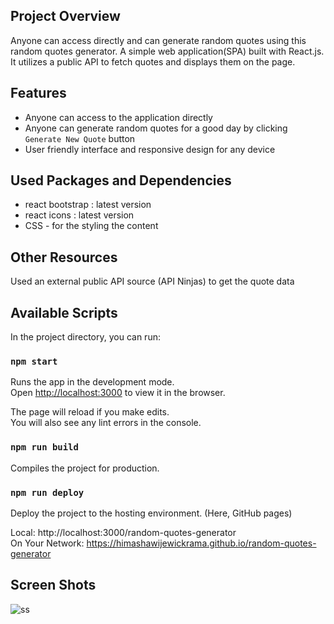## Project Overview

Anyone can access directly and can generate random quotes using this random quotes generator. A simple web application(SPA) built with React.js. It utilizes a public API to fetch quotes and displays them on the page.

## Features

- Anyone can access to the application directly
- Anyone can generate random quotes for a good day by clicking `Generate New Quote` button
- User friendly interface and responsive design for any device

## Used Packages and Dependencies

- react bootstrap : latest version
- react icons : latest version
- CSS - for the styling the content

## Other Resources

Used an external public API source (API Ninjas) to get the quote data

## Available Scripts

In the project directory, you can run:

### `npm start`

Runs the app in the development mode.\
Open [http://localhost:3000](http://localhost:3000) to view it in the browser.

The page will reload if you make edits.\
You will also see any lint errors in the console.

### `npm run build`

Compiles the project for production.

### `npm run deploy`

Deploy the project to the hosting environment. (Here, GitHub pages)

Local: http://localhost:3000/random-quotes-generator \
On Your Network: https://himashawijewickrama.github.io/random-quotes-generator

## Screen Shots

![ss](https://github.com/user-attachments/assets/721532dd-0a61-4199-9298-cfd645e87e52)




